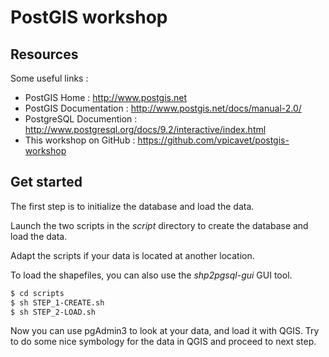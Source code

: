 PostGIS workshop
================

Resources
---------

Some useful links :
* PostGIS Home : http://www.postgis.net
* PostGIS Documentation : http://www.postgis.net/docs/manual-2.0/
* PostgreSQL Documention : http://www.postgresql.org/docs/9.2/interactive/index.html
* This workshop on GitHub : https://github.com/vpicavet/postgis-workshop

Get started
-----------

The first step is to initialize the database and load the data.

Launch the two scripts in the _script_ directory to create the database and load the data.

Adapt the scripts if your data is located at another location.

To load the shapefiles, you can also use the _shp2pgsql-gui_ GUI tool.

```bash
$ cd scripts
$ sh STEP_1-CREATE.sh
$ sh STEP_2-LOAD.sh
```

Now you can use pgAdmin3 to look at your data, and load it with QGIS.
Try to do some nice symbology for the data in QGIS and proceed to next step.
